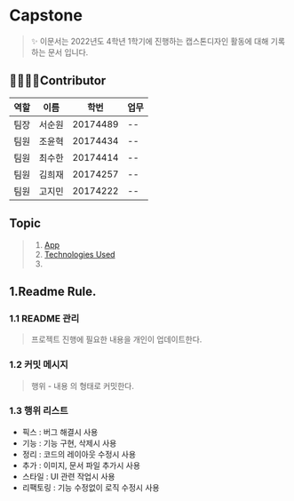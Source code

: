Capstone
===
> ✨ 이문서는 2022년도 4학년 1학기에 진행하는 캡스톤디자인 활동에 대해 기록하는 문서 입니다.


👨‍👨‍👧‍👦Contributor
---
|역할|이름|학번|업무|
|--|--|--|--|
|팀장|서순원|20174489|--|
|팀원|조윤혁|20174434|--|
|팀원|최수한|20174414|--|
|팀원|김희재|20174257|--|
|팀원|고지민|20174222|--|


## Topic

> 1. [App](#topic)
> 2. [Technologies Used](#Skill)
> 3.  




## 1.Readme Rule.  


### 1.1 README 관리

> 프로젝트 진행에 필요한 내용을 개인이 업데이트한다.

### 1.2 커밋 메시지

> 행위 - 내용 의 형태로 커밋한다.

### 1.3 행위 리스트

+ 픽스 : 버그 해결시 사용
+ 기능 : 기능 구현, 삭제시 사용
+ 정리 : 코드의 레이아웃 수정시 사용
+ 추가 : 이미지, 문서 파일 추가시 사용
+ 스타일 : UI 관련 작업시 사용
+ 리팩토링 : 기능 수정없이 로직 수정시 사용

